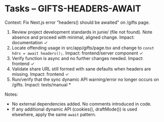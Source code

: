 # Tasks – GIFTS-HEADERS-AWAIT

Context: Fix Next.js error "headers() should be awaited" on /gifts page.

1. Review project development standards in junie/ (file not found). Note absence and proceed with minimal, aligned change. Impact: documentation ✓
2. Locate offending usage in src/app/gifts/page.tsx and change to `const hdrs = await headers();`. Impact: frontend/server component ✓
3. Verify function is async and no further changes needed. Impact: frontend ✓
4. Validate share URL still formed with sane defaults when headers are missing. Impact: frontend ✓
5. Run/verify that the sync dynamic API warning/error no longer occurs on /gifts. Impact: tests/manual *

Notes:
- No external dependencies added. No comments introduced in code.
- If any additional dynamic API (cookies(), draftMode()) is used elsewhere, apply the same `await` pattern.
